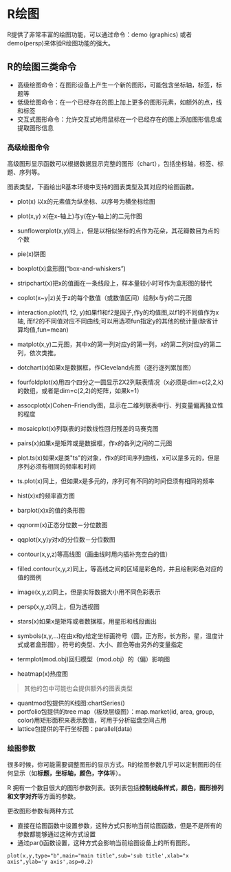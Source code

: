 # R绘图

R提供了非常丰富的绘图功能，可以通过命令：demo (graphics) 或者demo(persp)来体验R绘图功能的强大。

## R的绘图三类命令

* 高级绘图命令：在图形设备上产生一个新的图形，可能包含坐标轴，标签，标题等  
* 低级绘图命令：在一个已经存在的图上加上更多的图形元素，如额外的点，线和标签  
* 交互式图形命令：允许交互式地用鼠标在一个已经存在的图上添加图形信息或提取图形信息

### 高级绘图命令

高级图形显示函数可以根据数据显示完整的图形（chart），包括坐标轴，标签、标题、序列等。

图表类型，下面给出R基本环境中支持的图表类型及其对应的绘图函数。

* plot(x)          以x的元素值为纵坐标、以序号为横坐标绘图

* plot(x,y)        x(在x-轴上)与y(在y-轴上)的二元作图

* sunflowerplot(x,y)同上，但是以相似坐标的点作为花朵，其花瓣数目为点的个数

* pie(x)饼图

* boxplot(x)盒形图(“box-and-whiskers”)

* stripchart(x)把x的值画在一条线段上，样本量较小时可作为盒形图的替代

* coplot(x~y|z)关于z的每个数值（或数值区间）绘制x与y的二元图

* interaction.plot(f1, f2, y)如果f1和f2是因子,作y的均值图,以f1的不同值作为x轴, 而f2的不同值对应不同曲线;可以用选项fun指定y的其他的统计量(缺省计算均值,fun=mean)

* matplot(x,y)二元图，其中x的第一列对应y的第一列，x的第二列对应y的第二列，依次类推。

* dotchart(x)如果x是数据框，作Cleveland点图（逐行逐列累加图）

* fourfoldplot(x)用四个四分之一圆显示2X2列联表情况（x必须是dim=c(2,2,k)的数组，或者是dim=c(2,2)的矩阵，如果k=1）

* assocplot(x)Cohen–Friendly图，显示在二维列联表中行、列变量偏离独立性的程度

* mosaicplot(x)列联表的对数线性回归残差的马赛克图

* pairs(x)如果x是矩阵或是数据框，作x的各列之间的二元图

* plot.ts(x)如果x是类"ts"的对象，作x的时间序列曲线，x可以是多元的，但是序列必须有相同的频率和时间

* ts.plot(x)同上，但如果x是多元的，序列可有不同的时间但须有相同的频率

* hist(x)x的频率直方图

* barplot(x)x的值的条形图

* qqnorm(x)正态分位数－分位数图

* qqplot(x,y)y对x的分位数－分位数图

* contour(x,y,z)等高线图（画曲线时用内插补充空白的值）

* filled.contour(x,y,z)同上，等高线之间的区域是彩色的，并且绘制彩色对应的值的图例

* image(x,y,z)同上，但是实际数据大小用不同色彩表示

* persp(x,y,z)同上，但为透视图

* stars(x)如果x是矩阵或者数据框，用星形和线段画出

* symbols(x,y,...)在由x和y给定坐标画符号（圆，正方形，长方形，星，温度计式或者盒形图），符号的类型、大小、颜色等由另外的变量指定

* termplot(mod.obj)回归模型（mod.obj）的（偏）影响图

* heatmap(x)热度图


> 其他的包中可能也会提供额外的图表类型  

* quantmod包提供的K线图:chartSeries()  
* portfolio包提供的tree map（板块层级图）：map.market(id, area, group, color)用矩形面积来表示数值，可用于分析磁盘空间占用  
* lattice包提供的平行坐标图：parallel(data)  

### 绘图参数

很多时候，你可能需要调整图形的显示方式。R的绘图参数几乎可以定制图形的任何显示（如**标题，坐标轴，颜色，字体**等）。

R 拥有一个数目很大的图形参数列表。该列表包括**控制线条样式，颜色，图形排列和文字对齐**等方面的参数。

更改图形参数有两种方式  

* 直接在绘图函数中设置参数，这种方式只影响当前绘图函数，但是不是所有的参数都能够通过这种方式设置  
* 通过par()函数设置，这种方式会影响当前绘图设备上的所有图形。

`plot(x,y,type="b",main="main title",sub='sub title',xlab="x axis",ylab='y axis',asp=0.2)
`
























